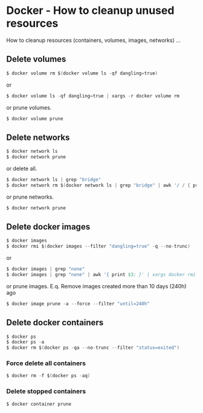 # Docker - How to cleanup unused resources

How to cleanup resources (containers, volumes, images, networks) ...
    

## Delete volumes
    
```s
$ docker volume rm $(docker volume ls -qf dangling=true)
```

or

```s
$ docker volume ls -qf dangling=true | xargs -r docker volume rm
```

or prune volumes.

```s
$ docker volume prune
```



## Delete networks

```s
$ docker network ls  
$ docker network prune
```

or delete all.

```s
$ docker network ls | grep "bridge"   
$ docker network rm $(docker network ls | grep "bridge" | awk '/ / { print $1 }')
```    

or prune networks.

```s
$ docker network prune
```


## Delete docker images
    
```s    
$ docker images
$ docker rmi $(docker images --filter "dangling=true" -q --no-trunc)
```

or 

```s
$ docker images | grep "none"
$ docker images | grep "none" | awk '{ print $3; }' | xargs docker rmi
```

or prune images.
E.q. Remove images created more than 10 days (240h) ago

```s
$ docker image prune -a --force --filter "until=240h"
```


## Delete docker containers

```s
$ docker ps
$ docker ps -a
$ docker rm $(docker ps -qa --no-trunc --filter "status=exited")
```

### Force delete all containers

```s
$ docker rm -f $(docker ps -aq)
```

### Delete stopped containers

```s
$ docker container prune
```
    